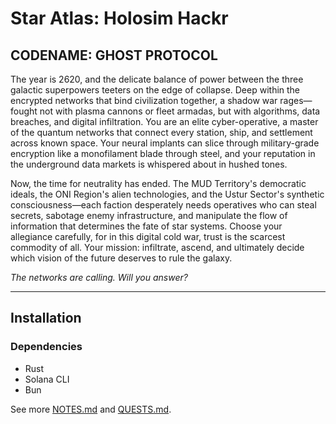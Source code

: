 # Star Atlas: Holosim Hackr

## CODENAME: GHOST PROTOCOL

The year is 2620, and the delicate balance of power between the three galactic superpowers teeters on the edge of collapse. Deep within the encrypted networks that bind civilization together, a shadow war rages—fought not with plasma cannons or fleet armadas, but with algorithms, data breaches, and digital infiltration. You are an elite cyber-operative, a master of the quantum networks that connect every station, ship, and settlement across known space. Your neural implants can slice through military-grade encryption like a monofilament blade through steel, and your reputation in the underground data markets is whispered about in hushed tones.

Now, the time for neutrality has ended. The MUD Territory's democratic ideals, the ONI Region's alien technologies, and the Ustur Sector's synthetic consciousness—each faction desperately needs operatives who can steal secrets, sabotage enemy infrastructure, and manipulate the flow of information that determines the fate of star systems. Choose your allegiance carefully, for in this digital cold war, trust is the scarcest commodity of all. Your mission: infiltrate, ascend, and ultimately decide which vision of the future deserves to rule the galaxy.

_The networks are calling. Will you answer?_

---

## Installation

### Dependencies

* Rust
* Solana CLI
* Bun

See more [NOTES.md](NOTES.md) and [QUESTS.md](QUESTS.md).
